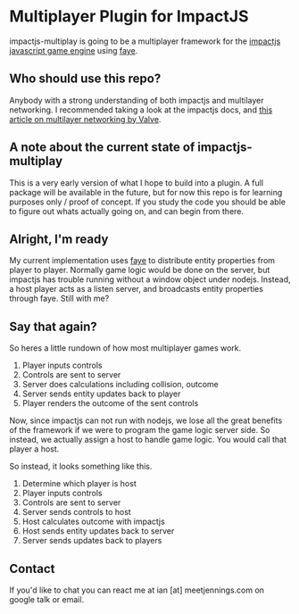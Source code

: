 Multiplayer Plugin for ImpactJS
====================

impactjs-multiplay is going to be a multiplayer framework for the [impactjs javascript game engine](http://impactjs.com/) using [faye](https://github.com/jcoglan/faye).

Who should use this repo?
---------------------

Anybody with a strong understanding of both impactjs and multilayer networking. I recommended taking a look at the impactjs docs, and [this article on multilayer networking by Valve](http://developer.valvesoftware.com/wiki/Source_Multiplayer_Networking).

A note about the current state of impactjs-multiplay
---------------------

This is a very early version of what I hope to build into a plugin. A full package will be available in the future, but for now this repo is for learning purposes only / proof of concept. If you study the code you should be able to figure out whats actually going on, and can begin from there.

Alright, I'm ready
---------------------

My current implementation uses [faye](https://github.com/jcoglan/faye) to distribute entity properties from player to player. Normally game logic would be done on the server, but impactjs has trouble running without a window object under nodejs. Instead, a host player acts as a listen server, and broadcasts entity properties through faye. Still with me?

Say that again?
---------------------

So heres a little rundown of how most multiplayer games work.

1. Player inputs controls
2. Controls are sent to server
3. Server does calculations including collision, outcome
4. Server sends entity updates back to player
5. Player renders the outcome of the sent controls

Now, since impactjs can not run with nodejs, we lose all the great benefits of the framework if we were to program the game logic server side. So instead, we actually assign a host to handle game logic. You would call that player a host.

So instead, it looks something like this.

1. Determine which player is host
2. Player inputs controls
3. Controls are sent to server
4. Server sends controls to host
5. Host calculates outcome with impactjs
6. Host sends entity updates back to server
7. Server sends updates back to players

Contact
---------------------

If you'd like to chat you can react me at ian [at] meetjennings.com on google talk or email.